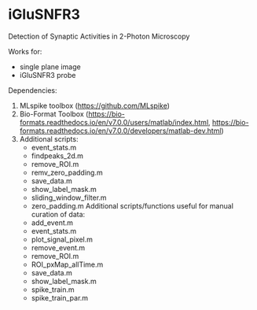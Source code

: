 # iGluSNFR3
Detection of Synaptic Activities in 2-Photon Microscopy

Works for:
- single plane image 
- iGluSNFR3 probe

Dependencies:
1) MLspike toolbox (https://github.com/MLspike)
2) Bio-Format Toolbox (https://bio-formats.readthedocs.io/en/v7.0.0/users/matlab/index.html, https://bio-formats.readthedocs.io/en/v7.0.0/developers/matlab-dev.html)
3) Additional scripts:
      - event_stats.m
      - findpeaks_2d.m
      - remove_ROI.m
      - remv_zero_padding.m
      - save_data.m
      - show_label_mask.m
      - sliding_window_filter.m
      - zero_padding.m
Additional scripts/functions useful for manual curation of data:
      - add_event.m
      - event_stats.m
      - plot_signal_pixel.m
      - remove_event.m
      - remove_ROI.m
      - ROI_pxMap_allTime.m
      - save_data.m
      - show_label_mask.m
      - spike_train.m
      - spike_train_par.m
